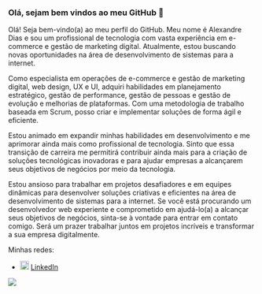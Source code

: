 ### Olá, sejam bem vindos ao meu GitHub 👋

Olá! Seja bem-vindo(a) ao meu perfil do GitHub. Meu nome é Alexandre Dias e sou um profissional de tecnologia com vasta experiência em e-commerce e gestão de marketing digital. Atualmente, estou buscando novas oportunidades na área de desenvolvimento de sistemas para a internet.

Como especialista em operações de e-commerce e gestão de marketing digital, web design, UX e UI, adquiri habilidades em planejamento estratégico, gestão de performance, gestão de pessoas e gestão de evolução e melhorias de plataformas. Com uma metodologia de trabalho baseada em Scrum, posso criar e implementar soluções de forma ágil e eficiente.

Estou animado em expandir minhas habilidades em desenvolvimento e me aprimorar ainda mais como profissional de tecnologia. Sinto que essa transição de carreira me permitirá contribuir ainda mais para a criação de soluções tecnológicas inovadoras e para ajudar empresas a alcançarem seus objetivos de negócios por meio da tecnologia.

Estou ansioso para trabalhar em projetos desafiadores e em equipes dinâmicas para desenvolver soluções criativas e eficientes na área de desenvolvimento de sistemas para a internet. Se você está procurando um desenvolvedor web experiente e comprometido em ajudá-lo(a) a alcançar seus objetivos de negócios, sinta-se à vontade para entrar em contato comigo. Será um prazer trabalhar juntos em projetos incríveis e transformar a sua empresa digitalmente.  

Minhas redes:
<ul>
    <li>
    <img src="https://user-images.githubusercontent.com/30157522/87161827-6cd77380-c29b-11ea-902a-725eeed60745.png" width="18" alt="Linkedin"> 
    <a href="https://www.linkedin.com/in/alexandre-sousa-dias-junior-750024144/" target="_blank" title="My LinkedIn">LinkedIn</a>
  </li>
</ul>

![](https://github-readme-stats.vercel.app/api?username=jrdiiaas)
<!--
**jrdiiaas/jrdiiaas** is a ✨ _special_ ✨ repository because its `README.md` (this file) appears on your GitHub profile.

Here are some ideas to get you started:
- Hi there 👋
- 🔭 I’m currently working on ...
- 🌱 I’m currently learning ...
- 👯 I’m looking to collaborate on ...
- 🤔 I’m looking for help with ...
- 💬 Ask me about ...
- 📫 How to reach me: ...
- 😄 Pronouns: ...
- ⚡ Fun fact: ...
-->
